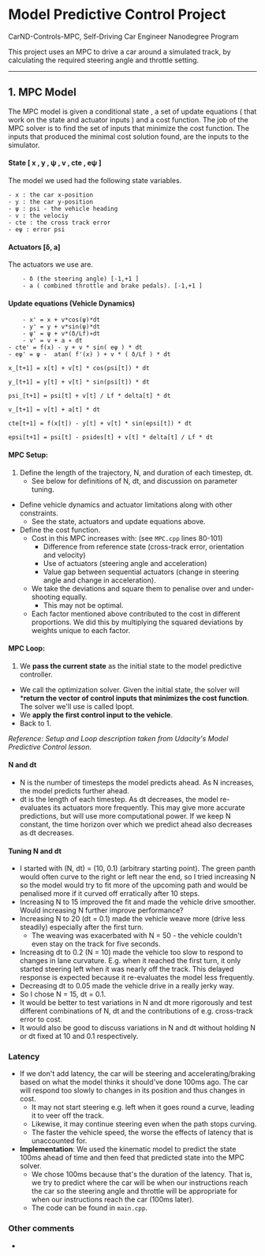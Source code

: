  # Model Predictive Control Project
CarND-Controls-MPC, Self-Driving Car Engineer Nanodegree Program

This project uses an MPC to drive a car around a simulated track, by calculating the required steering angle and throttle setting.

---
## 1. MPC Model

The MPC model is given a conditional state , a set of update equations ( that work on the state and actuator inputs ) and a cost function. The job of the MPC solver is to find the set of inputs that   minimize the cost function. The inputs that produced the minimal cost solution found, are the inputs to the simulator.

#### State [ x , y , ψ , v , cte , eψ ]
 
The model we used had the following state variables.

	- x : the car x-position 
	- y : the car y-position
	- ψ : psi - the vehicle heading 
	- v : the velociy
	- cte : the cross track error
	- eψ : error psi 

#### Actuators [δ, a]

The actuators we use are.

    	- δ (the steering angle) [-1,+1 ]
    	- a ( combined throttle and brake pedals). [-1,+1 ]

#### Update equations (Vehicle Dynamics)

     	- x' = x + v*cos(ψ)*dt 
     	- y' = y + v*sin(ψ)*dt
     	- ψ' = ψ + v*(δ/Lf)∗dt
     	- v' = v + a ∗ dt
	- cte' = f(x) - y + v * sin( eψ ) * dt
	- eψ' = ψ -  atan( f'(x) ) + v * ( δ/Lf ) * dt
     
`x_[t+1] = x[t] + v[t] * cos(psi[t]) * dt`

`y_[t+1] = y[t] + v[t] * sin(psi[t]) * dt`

`psi_[t+1] = psi[t] + v[t] / Lf * delta[t] * dt`

`v_[t+1] = v[t] + a[t] * dt`

`cte[t+1] = f(x[t]) - y[t] + v[t] * sin(epsi[t]) * dt`

`epsi[t+1] = psi[t] - psides[t] + v[t] * delta[t] / Lf * dt`





#### MPC Setup:
1. Define the length of the trajectory, N, and duration of each timestep, dt.
    * See below for definitions of N, dt, and discussion on parameter tuning.
* Define vehicle dynamics and actuator limitations along with other constraints.
    * See the state, actuators and update equations above.
* Define the cost function.
    * Cost in this MPC increases with: (see `MPC.cpp` lines 80-101)
        * Difference from reference state (cross-track error, orientation and velocity)
        * Use of actuators (steering angle and acceleration)
        * Value gap between sequential actuators (change in steering angle and change in acceleration).
    * We take the deviations and square them to penalise over and under-shooting equally.
        * This may not be optimal.
    * Each factor mentioned above contributed to the cost in different proportions. We did this by multiplying the squared deviations by weights unique to each factor.

#### MPC Loop:
1. We **pass the current state** as the initial state to the model predictive controller.
* We call the optimization solver. Given the initial state, the solver will ***return the vector of control inputs that minimizes the cost function**. The solver we'll use is called Ipopt.
* We **apply the first control input to the vehicle**.
* Back to 1.

*Reference: Setup and Loop description taken from Udacity's Model Predictive Control lesson.*


#### N and dt
* N is the number of timesteps the model predicts ahead. As N increases, the model predicts further ahead.
* dt is the length of each timestep. As dt decreases, the model re-evaluates its actuators more frequently. This may give more accurate predictions, but will use more computational power. If we keep N constant, the time horizon over which we predict ahead also decreases as dt decreases.

#### Tuning N and dt
* I started with (N, dt) = (10, 0.1) (arbitrary starting point). The green panth would often curve to the right or left near the end, so I tried increasing N so the model would try to fit more of the upcoming path and would be penalised more if it curved off erratically after 10 steps.
* Increasing N to 15 improved the fit and made the vehicle drive smoother. Would increasing N further improve performance?
* Increasing N to 20 (dt = 0.1) made the vehicle weave more (drive less steadily) especially after the first turn. 
    * The weaving was exacerbated with N = 50 - the vehicle couldn't even stay on the track for five seconds. 
* Increasing dt to 0.2 (N = 10) made the vehicle too slow to respond to changes in lane curvature. E.g. when it reached the first turn, it only started steering left when it was nearly off the track. This delayed response is expected because it re-evaluates the model less frequently. 
* Decreasing dt to 0.05 made the vehicle drive in a really jerky way.
* So I chose N = 15, dt = 0.1.
* It would be better to test variations in N and dt more rigorously and test different combinations of N, dt and the contributions of e.g. cross-track error to cost. 
* It would also be good to discuss variations in N and dt without holding N or dt fixed at 10 and 0.1 respectively.

### Latency
* If we don't add latency, the car will be steering and accelerating/braking based on what the model thinks it should've done 100ms ago. The car will respond too slowly to changes in its position and thus changes in cost. 
	* It may not start steering e.g. left when it goes round a curve, leading it to veer off the track. 
	* Likewise, it may continue steering even when the path stops curving. 
	* The faster the vehicle speed, the worse the effects of latency that is unaccounted for.
* **Implementation**: We used the kinematic model to predict the state 100ms ahead of time and then feed that predicted state into the MPC solver.
	* We chose 100ms because that's the duration of the latency. That is, we try to predict where the car will be when our instructions reach the car so the steering angle and throttle will be appropriate for when our instructions reach the car (100ms later).
	* The code can be found in `main.cpp`.

### Other comments
* 




